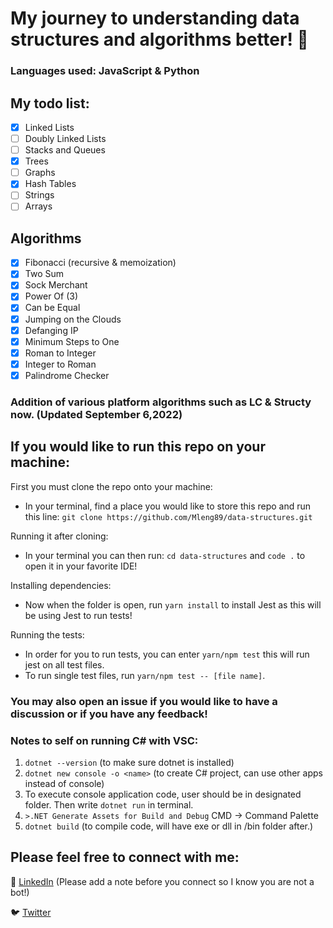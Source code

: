 # My journey to understanding data structures and algorithms better! :file_folder:

### Languages used: JavaScript & Python

## My todo list:

-   [x] Linked Lists
-   [ ] Doubly Linked Lists
-   [ ] Stacks and Queues
-   [x] Trees
-   [ ] Graphs
-   [x] Hash Tables
-   [ ] Strings
-   [ ] Arrays

## Algorithms

-   [x] Fibonacci (recursive & memoization)
-   [x] Two Sum
-   [x] Sock Merchant
-   [x] Power Of (3)
-   [x] Can be Equal
-   [x] Jumping on the Clouds
-   [x] Defanging IP
-   [x] Minimum Steps to One
-   [x] Roman to Integer
-   [x] Integer to Roman
-   [x] Palindrome Checker

### Addition of various platform algorithms such as LC & Structy now. (Updated September 6,2022)

## If you would like to run this repo on your machine:

First you must clone the repo onto your machine:

-   In your terminal, find a place you would like to store this repo and run this line: `git clone https://github.com/Mleng89/data-structures.git`

Running it after cloning:

-   In your terminal you can then run: `cd data-structures` and `code .` to open it in your favorite IDE!

Installing dependencies:

-   Now when the folder is open, run `yarn install` to install Jest as this will be using Jest to run tests!

Running the tests:

-   In order for you to run tests, you can enter `yarn/npm test` this will run jest on all test files.
-   To run single test files, run `yarn/npm test -- [file name]`.

### You may also open an issue if you would like to have a discussion or if you have any feedback!

### Notes to self on running C# with VSC:

1. `dotnet --version` (to make sure dotnet is installed)
2. `dotnet new console -o <name>` (to create C# project, can use other apps instead of console)
3. To execute console application code, user should be in designated folder. Then write `dotnet run` in terminal.
4. `>.NET Generate Assets for Build and Debug` CMD -> Command Palette
5. `dotnet build` (to compile code, will have exe or dll in /bin folder after.)

## Please feel free to connect with me:

:link: [LinkedIn](https://www.linkedin.com/in/matthew-leng/) (Please add a note before you connect so I know you are not a bot!)

:bird: [Twitter](https://twitter.com/matthewleng)
